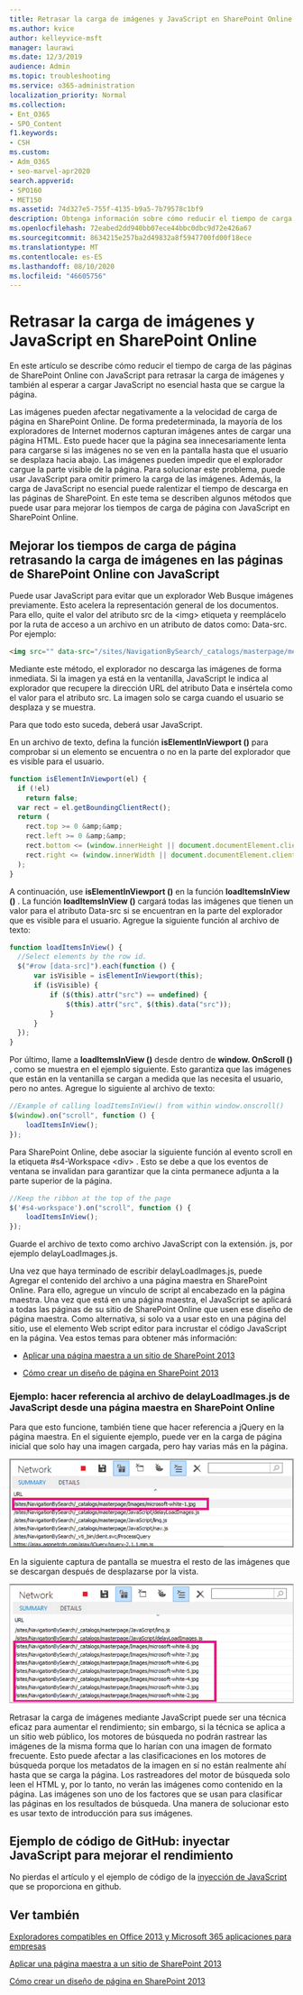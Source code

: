 ```yaml
---
title: Retrasar la carga de imágenes y JavaScript en SharePoint Online
ms.author: kvice
author: kelleyvice-msft
manager: laurawi
ms.date: 12/3/2019
audience: Admin
ms.topic: troubleshooting
ms.service: o365-administration
localization_priority: Normal
ms.collection:
- Ent_O365
- SPO_Content
f1.keywords:
- CSH
ms.custom:
- Adm_O365
- seo-marvel-apr2020
search.appverid:
- SPO160
- MET150
ms.assetid: 74d327e5-755f-4135-b9a5-7b79578c1bf9
description: Obtenga información sobre cómo reducir el tiempo de carga de las páginas de SharePoint Online con JavaScript para retrasar la carga de imágenes y JavaScript no esencial.
ms.openlocfilehash: 72eabed2dd940bb07ece44bbc0dbc9d72e426a67
ms.sourcegitcommit: 8634215e257ba2d49832a8f5947700fd00f18ece
ms.translationtype: MT
ms.contentlocale: es-ES
ms.lasthandoff: 08/10/2020
ms.locfileid: "46605756"
---
```

# <a name="delay-loading-images-and-javascript-in-sharepoint-online"></a>Retrasar la carga de imágenes y JavaScript en SharePoint Online

En este artículo se describe cómo reducir el tiempo de carga de las páginas de SharePoint Online con JavaScript para retrasar la carga de imágenes y también al esperar a cargar JavaScript no esencial hasta que se cargue la página.
  
Las imágenes pueden afectar negativamente a la velocidad de carga de página en SharePoint Online. De forma predeterminada, la mayoría de los exploradores de Internet modernos capturan imágenes antes de cargar una página HTML. Esto puede hacer que la página sea innecesariamente lenta para cargarse si las imágenes no se ven en la pantalla hasta que el usuario se desplaza hacia abajo. Las imágenes pueden impedir que el explorador cargue la parte visible de la página. Para solucionar este problema, puede usar JavaScript para omitir primero la carga de las imágenes. Además, la carga de JavaScript no esencial puede ralentizar el tiempo de descarga en las páginas de SharePoint. En este tema se describen algunos métodos que puede usar para mejorar los tiempos de carga de página con JavaScript en SharePoint Online.
  
## <a name="improve-page-load-times-by-delaying-image-loading-in-sharepoint-online-pages-by-using-javascript"></a>Mejorar los tiempos de carga de página retrasando la carga de imágenes en las páginas de SharePoint Online con JavaScript

Puede usar JavaScript para evitar que un explorador Web Busque imágenes previamente. Esto acelera la representación general de los documentos. Para ello, quite el valor del atributo src de la \<img\> etiqueta y reemplácelo por la ruta de acceso a un archivo en un atributo de datos como: Data-src. Por ejemplo:
  
```html
<img src="" data-src="/sites/NavigationBySearch/_catalogs/masterpage/media/microsoft-white-8.jpg" />
```

Mediante este método, el explorador no descarga las imágenes de forma inmediata. Si la imagen ya está en la ventanilla, JavaScript le indica al explorador que recupere la dirección URL del atributo Data e insértela como el valor para el atributo src. La imagen solo se carga cuando el usuario se desplaza y se muestra.
  
Para que todo esto suceda, deberá usar JavaScript.
  
En un archivo de texto, defina la función **isElementInViewport ()** para comprobar si un elemento se encuentra o no en la parte del explorador que es visible para el usuario.
  
```javascript
function isElementInViewport(el) {
  if (!el)
    return false;
  var rect = el.getBoundingClientRect();
  return (
    rect.top >= 0 &amp;&amp;
    rect.left >= 0 &amp;&amp;
    rect.bottom <= (window.innerHeight || document.documentElement.clientHeight) &amp;&amp;
    rect.right <= (window.innerWidth || document.documentElement.clientWidth)
  );
}
```

A continuación, use **isElementInViewport ()** en la función **loadItemsInView ()** . La función **loadItemsInView ()** cargará todas las imágenes que tienen un valor para el atributo Data-src si se encuentran en la parte del explorador que es visible para el usuario. Agregue la siguiente función al archivo de texto:
  
```javascript
function loadItemsInView() {
  //Select elements by the row id.
  $("#row [data-src]").each(function () {
      var isVisible = isElementInViewport(this);
      if (isVisible) {
          if ($(this).attr("src") == undefined) {
              $(this).attr("src", $(this).data("src"));
          }
      }
  });
}
```

Por último, llame a **loadItemsInView ()** desde dentro de **window. OnScroll ()** , como se muestra en el ejemplo siguiente. Esto garantiza que las imágenes que están en la ventanilla se cargan a medida que las necesita el usuario, pero no antes. Agregue lo siguiente al archivo de texto:
  
```javascript
//Example of calling loadItemsInView() from within window.onscroll()
$(window).on("scroll", function () {
    loadItemsInView();
});

```

Para SharePoint Online, debe asociar la siguiente función al evento scroll en la etiqueta #s4-Workspace \<div\> . Esto se debe a que los eventos de ventana se invalidan para garantizar que la cinta permanece adjunta a la parte superior de la página.
  
```javascript
//Keep the ribbon at the top of the page
$('#s4-workspace').on("scroll", function () {
    loadItemsInView();
});
```

Guarde el archivo de texto como archivo JavaScript con la extensión. js, por ejemplo delayLoadImages.js.
  
Una vez que haya terminado de escribir delayLoadImages.js, puede Agregar el contenido del archivo a una página maestra en SharePoint Online. Para ello, agregue un vínculo de script al encabezado en la página maestra. Una vez que está en una página maestra, el JavaScript se aplicará a todas las páginas de su sitio de SharePoint Online que usen ese diseño de página maestra. Como alternativa, si solo va a usar esto en una página del sitio, use el elemento Web script editor para incrustar el código JavaScript en la página. Vea estos temas para obtener más información:
  
- [Aplicar una página maestra a un sitio de SharePoint 2013](https://go.microsoft.com/fwlink/p/?LinkId=525627)

- [Cómo crear un diseño de página en SharePoint 2013](https://go.microsoft.com/fwlink/p/?LinkId=525628)

### <a name="example-referencing-the-javascript-delayloadimagesjs-file-from-a-master-page-in-sharepoint-online"></a>Ejemplo: hacer referencia al archivo de delayLoadImages.js de JavaScript desde una página maestra en SharePoint Online
  
Para que esto funcione, también tiene que hacer referencia a jQuery en la página maestra. En el siguiente ejemplo, puede ver en la carga de página inicial que solo hay una imagen cargada, pero hay varias más en la página.
  
![Captura de pantalla que muestra una imagen cargada en la página](media/3d177ddb-67e5-43a7-b327-c9f9566ca937.png)
  
En la siguiente captura de pantalla se muestra el resto de las imágenes que se descargan después de desplazarse por la vista.
  
![Captura de pantalla que muestra varias imágenes cargadas en la página](media/95eb2b14-f6a1-4eac-a5cb-96097e49514c.png)
  
Retrasar la carga de imágenes mediante JavaScript puede ser una técnica eficaz para aumentar el rendimiento; sin embargo, si la técnica se aplica a un sitio web público, los motores de búsqueda no podrán rastrear las imágenes de la misma forma que lo harían con una imagen de formato frecuente. Esto puede afectar a las clasificaciones en los motores de búsqueda porque los metadatos de la imagen en sí no están realmente ahí hasta que se carga la página. Los rastreadores del motor de búsqueda solo leen el HTML y, por lo tanto, no verán las imágenes como contenido en la página. Las imágenes son uno de los factores que se usan para clasificar las páginas en los resultados de búsqueda. Una manera de solucionar esto es usar texto de introducción para sus imágenes.
  
## <a name="github-code-sample-injecting-javascript-to-improve-performance"></a>Ejemplo de código de GitHub: inyectar JavaScript para mejorar el rendimiento

No pierdas el artículo y el ejemplo de código de la [inyección de JavaScript](https://go.microsoft.com/fwlink/p/?LinkId=524759) que se proporciona en github.
  
## <a name="see-also"></a>Ver también

[Exploradores compatibles en Office 2013 y Microsoft 365 aplicaciones para empresas](https://support.office.com/article/57342811-0dc4-4316-b773-20082ced8a82)
  
[Aplicar una página maestra a un sitio de SharePoint 2013](https://go.microsoft.com/fwlink/p/?LinkId=525627)
  
[Cómo crear un diseño de página en SharePoint 2013](https://go.microsoft.com/fwlink/p/?LinkId=525628)
